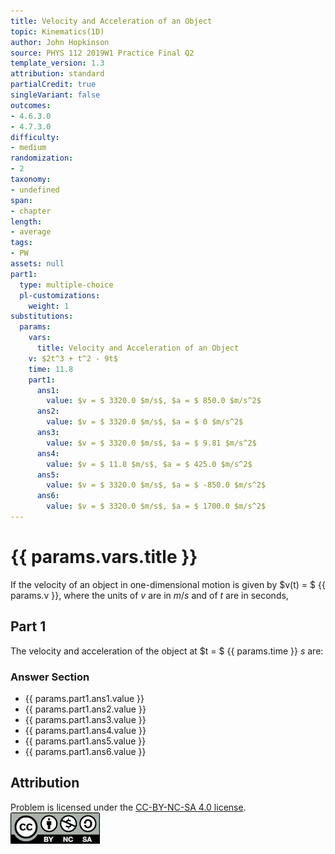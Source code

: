 ```yaml
---
title: Velocity and Acceleration of an Object
topic: Kinematics(1D)
author: John Hopkinson
source: PHYS 112 2019W1 Practice Final Q2
template_version: 1.3
attribution: standard
partialCredit: true
singleVariant: false
outcomes:
- 4.6.3.0
- 4.7.3.0
difficulty:
- medium
randomization:
- 2
taxonomy:
- undefined
span:
- chapter
length:
- average
tags:
- PW
assets: null
part1:
  type: multiple-choice
  pl-customizations:
    weight: 1
substitutions:
  params:
    vars:
      title: Velocity and Acceleration of an Object
    v: $2t^3 + t^2 - 9t$
    time: 11.8
    part1:
      ans1:
        value: $v = $ 3320.0 $m/s$, $a = $ 850.0 $m/s^2$
      ans2:
        value: $v = $ 3320.0 $m/s$, $a = $ 0 $m/s^2$
      ans3:
        value: $v = $ 3320.0 $m/s$, $a = $ 9.81 $m/s^2$
      ans4:
        value: $v = $ 11.8 $m/s$, $a = $ 425.0 $m/s^2$
      ans5:
        value: $v = $ 3320.0 $m/s$, $a = $ -850.0 $m/s^2$
      ans6:
        value: $v = $ 3320.0 $m/s$, $a = $ 1700.0 $m/s^2$
---
```

# {{ params.vars.title }}
If the velocity of an object in one-dimensional motion is given by $v(t) = $ {{ params.v }}, where the units of $v$ are in $m/s$ and of $t$ are in seconds,

## Part 1

The velocity and acceleration of the object at $t = $ {{ params.time }} $s$ are:

### Answer Section

- {{ params.part1.ans1.value }}
- {{ params.part1.ans2.value }}
- {{ params.part1.ans3.value }}
- {{ params.part1.ans4.value }}
- {{ params.part1.ans5.value }}
- {{ params.part1.ans6.value }}

## Attribution

Problem is licensed under the [CC-BY-NC-SA 4.0 license](https://creativecommons.org/licenses/by-nc-sa/4.0/).<br> ![The Creative Commons 4.0 license requiring attribution-BY, non-commercial-NC, and share-alike-SA license.](https://raw.githubusercontent.com/firasm/bits/master/by-nc-sa.png)